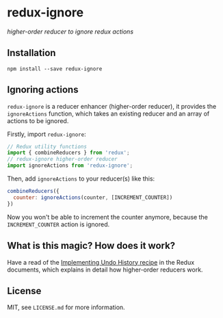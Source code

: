 # redux-ignore

_higher-order reducer to ignore redux actions_


## Installation

```
npm install --save redux-ignore
```

## Ignoring actions

`redux-ignore` is a reducer enhancer (higher-order reducer), it provides the
`ignoreActions` function, which takes an existing reducer and an array of
actions to be ignored.

Firstly, import `redux-ignore`:

```js
// Redux utility functions
import { combineReducers } from 'redux';
// redux-ignore higher-order reducer
import ignoreActions from 'redux-ignore';
```

Then, add `ignoreActions` to your reducer(s) like this:

```js
combineReducers({
  counter: ignoreActions(counter, [INCREMENT_COUNTER])
})
```

Now you won't be able to increment the counter anymore, because the
`INCREMENT_COUNTER` action is ignored.


## What is this magic? How does it work?

Have a read of the [Implementing Undo History recipe](https://rackt.github.io/redux/docs/recipes/ImplementingUndoHistory.html)
in the Redux documents, which explains in detail how higher-order reducers work.


## License

MIT, see `LICENSE.md` for more information.

